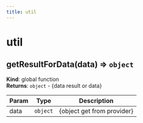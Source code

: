 ```yaml
---
title: util
---
```


# util

<a name="getResultForData"></a>

## getResultForData(data) ⇒ <code>object</code>
**Kind**: global function  
**Returns**: <code>object</code> - {data result or data}  

| Param | Type | Description |
| --- | --- | --- |
| data | <code>object</code> | {object get from provider} |

